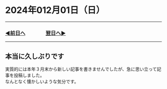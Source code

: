 # 2024年012月01日（日）

---

### [◀️前日へ](https://github.com/yuasys/chatty-journal/blob/main/2024/11/2024-11-30.md)&emsp;&emsp;&emsp;&emsp;[翌日へ▶️](https://github.com/yuasys/chatty-journal/blob/main/2024/12/2024-12-o1.md)

---

## 本当に久しぶりです  

実質的には本年３月末から新しい記事を書きませんでしたが、急に思い立って記事を投稿しました。  
なんとなく懐かしいような気分です。  

